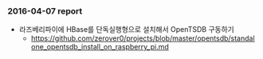 ### 2016-04-07 report
* 라즈베리파이에 HBase를 단독실행형으로 설치해서 OpenTSDB 구동하기
  - https://github.com/zerover0/projects/blob/master/opentsdb/standalone_opentsdb_install_on_raspberry_pi.md
  
